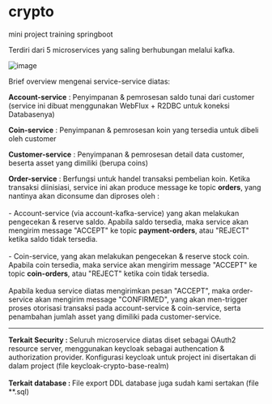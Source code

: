 # crypto
mini project training springboot

Terdiri dari 5 microservices yang saling berhubungan melalui kafka.

![image](https://user-images.githubusercontent.com/15684833/236480718-1585228d-9a07-4d0f-8401-536b532522c2.png)

Brief overview mengenai service-service diatas:

**Account-service**  : Penyimpanan & pemrosesan saldo tunai dari customer (service ini dibuat menggunakan WebFlux + R2DBC untuk koneksi Databasenya)

**Coin-service**     : Penyimpanan & pemrosesan koin yang tersedia untuk dibeli oleh customer

**Customer-service** : Penyimpanan & pemrosesan detail data customer, beserta asset yang dimiliki (berupa coins)

**Order-service**    : Berfungsi untuk handel transaksi pembelian koin. Ketika transaksi diinisiasi, service ini akan produce message ke topic **orders**, yang nantinya akan diconsume dan diproses oleh : <br>                       
                       - Account-service (via account-kafka-service) yang akan melakukan pengecekan & reserve saldo. Apabila saldo tersedia, maka service akan mengirim message "ACCEPT"  ke topic **payment-orders**, atau "REJECT" ketika saldo tidak tersedia. <br>                          
                       - Coin-service, yang akan melakukan pengecekan & reserve stock coin. Apabila coin tersedia, maka service akan mengirim message "ACCEPT"  ke topic **coin-orders**, atau "REJECT" ketika coin tidak tersedia. <br>                          
                       Apabila kedua service diatas mengirimkan pesan "ACCEPT", maka order-service akan mengirim message "CONFIRMED", yang akan men-trigger proses otorisasi transaksi pada account-service & coin-service, serta penambahan jumlah asset yang dimiliki pada customer-service.
                       
                       
<hr></hr>                    
<b>Terkait Security : </b> Seluruh microservice diatas diset sebagai OAuth2 resource server, menggunakan keycloak sebagai authencation & authorization provider. Konfigurasi keycloak untuk project ini disertakan di dalam project (file keycloak-crypto-base-realm) <br><br>
<b>Terkait database : </b> File export DDL database juga sudah kami sertakan (file **.sql)
                       
